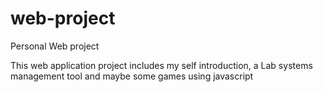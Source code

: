 # web-project
Personal Web project

This web application project includes my self introduction, a Lab systems management tool and maybe some games using javascript
